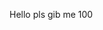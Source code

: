 Hello pls gib me 100

<!---
mikealexx/mikealexx is a ✨ special ✨ repository because its `README.md` (this file) appears on your GitHub profile.
You can click the Preview link to take a look at your changes.
--->
